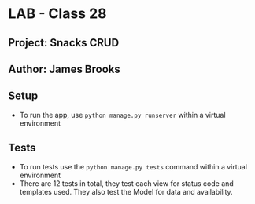 # LAB - Class 28

## Project: Snacks CRUD

## Author: James Brooks

## Setup

- To run the app, use `python manage.py runserver` within a virtual environment

## Tests

- To run tests use the `python manage.py tests` command within a virtual environment
- There are 12 tests in total, they test each view for status code and templates used. They also test the Model for data and availability.
